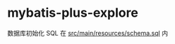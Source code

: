 # mybatis-plus-explore
数据库初始化 SQL 在 [src/main/resources/schema.sql](src/main/resources/schema.sql) 内
